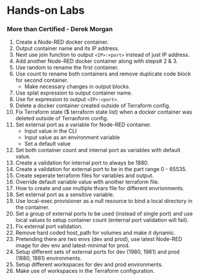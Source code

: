 # Hands-on Labs

### More than Certified - Derek Morgan
1. Create a Node-RED docker container.
2. Output container name and its IP address.
3. Next use join function to output `<IP>:<port>` instead of just IP address.
4. Add another Node-RED docker container along with steps# 2 & 3. 
5. Use random to rename the first container.
6. Use count to rename both containers and remove duplicate code block for second container.
     - Make necessary changes in output blocks. 
8. Use splat expression to output container name. 
9. Use for expression to output `<IP>:<port>`.
10. Delete a docker container created outside of Terraform config.
11. Fix Terraform state ($ terraform state list) when a docker container was deleted outside of Terraoform config.
12. Set external port as a variable for Node-RED container.
     - Input value in the CLI
     - Input value as an environment variable
     - Set a default value
13. Set both container count and internal port as variables with default value.
14. Create a validation for internal port to always be 1880.
15. Create a validation for external port to be in the part range 0 - 65535.
16. Create seperate terraform files for variables and output.
17. Override default variable value with another terraform file.
18. How to create and use multiple tfvars file for different envrionments.
19. Set external port as a sensitive variable.
20. Use local-exec provisioner as a null resource to bind a local directory in the container.
21. Set a group of external ports to be used (instead of single port) and use local values to setup container count (enternal port validation will fail).
22. Fix external port validation.
23. Remove hard coded host_path for volumes and make it dynamic.
24. Pretending there are two envs (dev and prod), use latest Node-RED image for dev env and latest-minimal for prod.
25. Setup different sets of external ports for dev (1980, 1981) and prod (1880, 1881) environments.
26. Setup different workspaces for dev and prod environments.
27. Make use of workspaces in the Terraform configuration.
